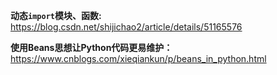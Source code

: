 **动态`import`模块、函数:**
https://blog.csdn.net/shijichao2/article/details/51165576

**使用Beans思想让Python代码更易维护：**
https://www.cnblogs.com/xieqiankun/p/beans_in_python.html
